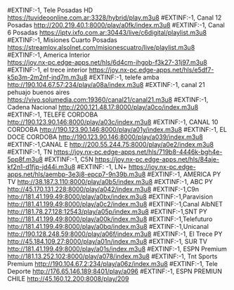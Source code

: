 #EXTINF:-1, Tele Posadas HD 
https://tuvideoonline.com.ar:3328/hybrid/play.m3u8
#EXTINF:-1, Canal 12 Posadas 
http://200.219.40.1:8000/play/a0fk/index.m3u8
#EXTINF:-1, Canal 6 Posadas 
https://iptv.ixfo.com.ar:30443/live/c6digital/playlist.m3u8
#EXTINF:-1, Misiones Cuarto Posadas 
https://streamlov.alsolnet.com/misionescuatro/live/playlist.m3u8
#EXTINF:-1, America Interior  
https://joy.nx-pc.edge-apps.net/hls/6d4cm-ihgob-f3k27-31j97.m3u8
#EXTINF:-1, el trece interior 
https://joy.nx-pc.edge-apps.net/hls/e5df7-k5p3m-2m2nf-jnd7m.m3u8
#EXTINF:-1, telefe amba 
http://190.104.67.57:234/play/a08a/index.m3u8
#EXTINF:-1, canal 21 pehuajo buenos aires 
https://vivo.solumedia.com:19360/canal21/canal21.m3u8
#EXTINF:-1, Cadena Nacional 
http://200.121.48.17:8000/play/a0co/index.m3u8
#EXTINF:-1, TELEFE CORDOBA 
http://190.123.90.146:8000/play/a03c/index.m3u8
#EXTINF:-1, CANAL 10 CORDOBA 
http://190.123.90.146:8000/play/a01y/index.m3u8
#EXTINF:-1, EL DOCE CORDOBA 
http://190.123.90.146:8000/play/a039/index.m3u8 
#EXTINF:-1,CANAL E
http://200.55.244.75:8000/play/a0e2/index.m3u8
#EXTINF:-1, TN 
https://joy.nx-pc.edge-apps.net/hls/719b8-4446k-bgh4e-5pp8f.m3u8
#EXTINF:-1, C5N
https://joy.nx-pc.edge-apps.net/hls/84aje-kf2n1-d1fjp-jd44i.m3u8
#EXTINF: -1, LN+
https://joy.nx-pc.edge-apps.net/hls/aembp-3e3j8-epcp7-9n39b.m3u8
#EXTINF:-1, AMERICA PY TV 
http://38.187.3.110:8000/play/a0b5/index.m3u8
#EXTINF:-1, ABC PY 
http://45.170.131.228:8000/play/a042/index.m3u8
#EXTINF:-1,C9n 
http://181.41.199.49:8000/play/a0bx/index.m3u8
#EXTINF:-1,Paravision
http://181.41.199.49:8000/play/a0c2/index.m3u8
#EXTINF:-1,Canal AlbNET
http://181.78.27.128:12543/play/a05p/index.m3u8
#EXTINF:-1,SNT PY 
http://181.41.199.49:8000/play/a00k/index.m3u8
#EXTINF:-1,Telefuturo
http://181.41.199.49:8000/play/a0bq/index.m3u8
#EXTINF:-1,Unicanal
http://190.128.248.59:8000/play/a06f/index.m3u8
#EXTINF:-1, El Trece PY
http://45.184.109.27:8000/play/a01n/index.m3u8
#EXTINF:-1, SUR TV 
http://181.41.199.49:8000/play/a01s/index.m3u8
#EXTINF:-1, ESPN Premium
http://181.13.252.102:8000/play/a078/index.m3u8
#EXTINF:-1, Tnt Sports Premium
http://190.104.67.2:234/play/a06z/index.m3u8
#EXTINF:-1, Tele Deporte 
http://176.65.146.189:8401/play/a096
#EXTINF:-1, ESPN PREMIUN CHILE 
http://45.160.12.200:8008/play/209


